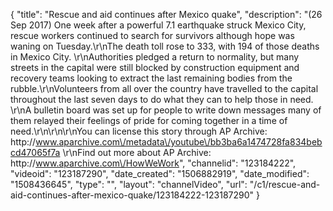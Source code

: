 {
    "title": "Rescue and aid continues after Mexico quake",
    "description": "(26 Sep 2017) One week after a powerful 7.1 earthquake struck Mexico City, rescue workers continued to search for survivors although hope was waning on Tuesday.\r\nThe death toll rose to 333, with 194 of those deaths in Mexico City. \r\nAuthorities pledged a return to normality, but many streets in the capital were still blocked by construction equipment and recovery teams looking to extract the last remaining bodies from the rubble.\r\nVolunteers from all over the country have travelled to the capital throughout the last seven days to do what they can to help those in need. \r\nA bulletin board was set up for people to write down messages many of them relayed their feelings of pride for coming together in a time of need.\r\n\r\n\r\nYou can license this story through AP Archive: http:\/\/www.aparchive.com\/metadata\/youtube\/bb3ba6a1474728fa834bebcd47065f7a \r\nFind out more about AP Archive: http:\/\/www.aparchive.com\/HowWeWork",
    "channelid": "123184222",
    "videoid": "123187290",
    "date_created": "1506882919",
    "date_modified": "1508436645",
    "type": "",
    "layout": "channelVideo",
    "url": "\/c1\/rescue-and-aid-continues-after-mexico-quake\/123184222-123187290"
}